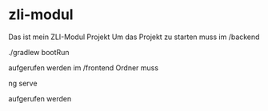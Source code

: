 # zli-modul
Das ist mein ZLI-Modul Projekt
Um das Projekt zu starten muss im /backend 

./gradlew bootRun

aufgerufen werden
im /frontend Ordner muss

ng serve

aufgerufen werden
